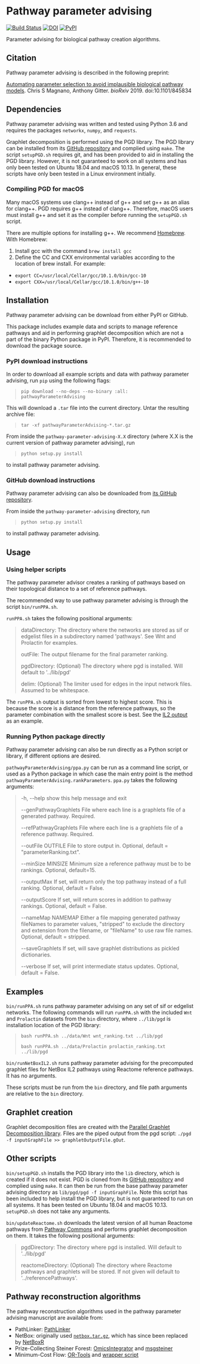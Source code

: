 # Pathway parameter advising
[![Build Status](https://travis-ci.com/gitter-lab/pathway-parameter-advising.svg?branch=master)](https://travis-ci.com/gitter-lab/pathway-parameter-advising)
[![DOI](https://zenodo.org/badge/DOI/10.5281/zenodo.3985899.svg)](https://doi.org/10.5281/zenodo.3985899)
[![PyPI](https://img.shields.io/pypi/v/pathwayParameterAdvising.svg?logo=PyPI)](https://pypi.org/project/pathwayParameterAdvising/)

Parameter advising for biological pathway creation algorithms.

## Citation

Pathway parameter advising is described in the following preprint:

[Automating parameter selection to avoid implausible biological pathway models](https://doi.org/10.1101/845834).
Chris S Magnano, Anthony Gitter.
*bioRxiv* 2019. doi:10.1101/845834

## Dependencies

Pathway parameter advising was written and tested using Python 3.6 and requires the packages `networkx`, `numpy`, and `requests`.

Graphlet decomposition is performed using the PGD library.
The PGD library can be installed from its [GitHub repository](https://github.com/nkahmed/pgd) and complied using `make`.
The script `setupPGD.sh` requires git, and has been provided to aid in installing the PGD library.
However, it is not guaranteed to work on all systems and has only been tested on Ubuntu 18.04 and macOS 10.13.
In general, these scripts have only been tested in a Linux environment initially.

### Compiling PGD for macOS
Many macOS systems use clang++ instead of g++ and set g++ as an alias for clang++.
PGD requires g++ instead of clang++.
Therefore, macOS users must install g++ and set it as the compiler before running the `setupPGD.sh` script.

There are multiple options for installing g++.
We recommend [Homebrew](https://brew.sh/).
With Homebrew:

1. Install gcc with the command `brew install gcc`
2. Define the CC and CXX environmental variables according to the location of brew install. For example:
- `export CC=/usr/local/Cellar/gcc/10.1.0/bin/gcc-10`
- `export CXX=/usr/local/Cellar/gcc/10.1.0/bin/g++-10`

## Installation
Pathway parameter advising can be download from either PyPI or GitHub.

This package includes example data and scripts to manage reference pathways and aid in performing graphlet decomposition which are not a part of the binary Python package in PyPI.
Therefore, it is recommended to download the package source.

### PyPI download instructions
In order to download all example scripts and data with pathway parameter advising, run `pip` using the following flags:
> `pip download --no-deps --no-binary :all: pathwayParameterAdvising`

This will download a `.tar` file into the current directory. 
Untar the resulting archive file: 
> `tar -xf pathwayParameterAdvising-*.tar.gz`

From inside the `pathway-parameter-advising-X.X` directory (where X.X is the current version of pathway parameter advising), run
> `python setup.py install`

to install pathway parameter advising. 

### GitHub download instructions

Pathway parameter advising can also be downloaded from [its GitHub repository](https://github.com/gitter-lab/pathway-parameter-advising/). 

From inside the `pathway-parameter-advising` directory, run
> `python setup.py install`

to install pathway parameter advising. 

## Usage

### Using helper scripts 

The pathway parameter advisor creates a ranking of pathways based on their
topological distance to a set of reference pathways. 

The recommended way to use pathway parameter advising is through the script `bin/runPPA.sh`. 

`runPPA.sh` takes the following positional arguments:
>  dataDirectory: The directory where the networks are stored as sif or edgelist files in a subdirectory named 'pathways'. See Wnt and Prolactin for examples.
>
>  outFile:       The output filename for the final parameter ranking.
>
>  pgdDirectory:  (Optional) The directory where pgd is installed. Will default to '../lib/pgd'
>
>  delim:         (Optional) The limiter used for edges in the input network files. Assumed to be whitespace.

The `runPPA.sh` output is sorted from lowest to highest score.
This is because the score is a distance from the reference pathways, so the parameter combination with the smallest score is best.
See the [IL2 output](tests/reference/il2_ranking.txt) as an example.

### Running Python package directly

Pathway parameter advising can also be run directly as a Python script or library, if different options are desired.

`pathwayParameterAdvising/ppa.py` can be run as a command line script, or used as a Python package in which case the main entry point is the method `pathwayParameterAdvising.rankParameters`.
`ppa.py` takes the following arguments:
>  -h, --help            show this help message and exit
>
>  --genPathwayGraphlets File where each line is a graphlets file of a generated pathway. Required.
>
>  --refPathwayGraphlets File where each line is a graphlets file of a reference pathway. Required.
>
>  --outFile OUTFILE     File to store output in. Optional, default = "parameterRanking.txt".
>
>  --minSize MINSIZE     Minimum size a reference pathway must be to be rankings. Optional, default=15.
>
>  --outputMax           If set, will return only the top pathway instead of a full ranking. Optional, default = False.
>
>  --outputScore         If set, will return scores in addition to pathway rankings. Optional, default = False.
>
>  --nameMap NAMEMAP     Either a file mapping generated pathway fileNames to parameter values, "stripped" to exclude the directory and extension from the filename, or "fileName" to use raw file names. Optional, default = stripped.
>
>  --saveGraphlets       If set, will save graphlet distributions as pickled dictionaries.
>
>  --verbose             If set, will print intermediate status updates. Optional, default = False.

## Examples

`bin/runPPA.sh` runs pathway parameter advising on any set of sif or edgelist networks.
The following commands will run `runPPA.sh` with the included `Wnt` and `Prolactin` datasets from the `bin` directory, where `../lib/pgd` is installation location of the PGD library:

> `bash runPPA.sh ../data/Wnt wnt_ranking.txt ../lib/pgd`
>
> `bash runPPA.sh ../data/Prolactin prolactin_ranking.txt ../lib/pgd`

`bin/runNetBoxIL2.sh` runs pathway parameter advising for the precomputed graphlet files for NetBox IL2 pathways using Reactome reference pathways.
It has no arguments. 

These scripts must be run from the `bin` directory, and file path arguments are relative to the `bin` directory.


## Graphlet creation
Graphlet decomposition files are created with the [Parallel Graphlet Decomposition library](http://nesreenahmed.com/graphlets/).
Files are the piped output from the pgd script: `./pgd -f inputGraphFile >> graphletOutputFile.gOut`.

## Other scripts
`bin/setupPGD.sh` installs the PGD library into the `lib` directory, which is created if it does not exist.
PGD is cloned from its [GitHub repository](https://github.com/nkahmed/pgd) and complied using `make`.
It can then be run from the base pathway parameter advising directory as `lib/pgd/pgd -f inputGraphFile`.
Note this script has been included to help install the PGD library, but is not guaranteed to run on all systems.
It has been tested on Ubuntu 18.04 and macOS 10.13.
`setupPGD.sh` does not take any arguments.

`bin/updateReactome.sh` downloads the latest version of all human Reactome pathways from [Pathway Commons](https://www.pathwaycommons.org/) and performs graphlet decomposition on them. 
It takes the following positional arguments:
>   pgdDirectory:      The directory where pgd is installed. Will default to '../lib/pgd'
>
>   reactomeDirectory: (Optional) The directory where Reactome pathways and graphlets will be stored. If not given will default to '../referencePathways'.

## Pathway reconstruction algorithms
The pathway reconstruction algorithms used in the pathway parameter advising manuscript are available from:
- PathLinker: [PathLinker](https://github.com/Murali-group/PathLinker)
- NetBox: originally used [`netbox.tar.gz`](http://cbio.mskcc.org/wp-content/uploads/2012/10/netbox.tar.gz), which has since been replaced by [NetBoxR](https://www.bioconductor.org/packages/release/bioc/html/netboxr.html)
- Prize-Collecting Steiner Forest: [OmicsIntegrator](https://github.com/fraenkel-lab/OmicsIntegrator/) and [msgsteiner](https://staff.polito.it/alfredo.braunstein/code/2010/08/19/msgsteiner.html)
- Minimum-Cost Flow: [OR-Tools](https://developers.google.com/optimization/install) and [wrapper script](https://github.com/gitter-lab/influenza-pb2)
